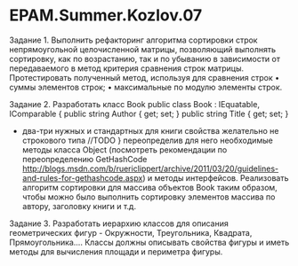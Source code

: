# EPAM.Summer.Kozlov.07

Задание 1. Выполнить рефакторинг алгоритма сортировки строк непрямоугольной целочисленной матрицы, позволяющий выполнять сортировку, как по возрастанию, так и по убыванию в зависимости от передаваемого в метод критерия сравнения строк матрицы. Протестировать полученный метод, используя для сравнения строк 
•	суммы элементов строк; 
•	максимальные по модулю элементы строк.

Задание 2. Разработать класс Book
public class Book : IEquatable<Book>, IComparable<Book>
{
public string Author { get; set; }
public string Title { get; set; } 
 + два-три нужных и стандартных для книги свойства желательно не строкового типа
//TODO 
}
переопределив для него необходимые методы класса Object (посмотреть рекомендации по переопределению GetHashCode http://blogs.msdn.com/b/ruericlippert/archive/2011/03/20/guidelines-and-rules-for-gethashcode.aspx) и методы интерфейсов. Реализовать алгоритм сортировки для массива объектов Book таким образом, чтобы можно было выполнить сортировку элементов массива по автору, заголовку книги и т.д.

Задание 3. Разработать иерархию классов для описания геометрических фигур - Окружности, Треугольника, Квадрата, Прямоугольника…. Классы должны описывать свойства фигуры и иметь методы для вычисления площади и периметра фигуры.
